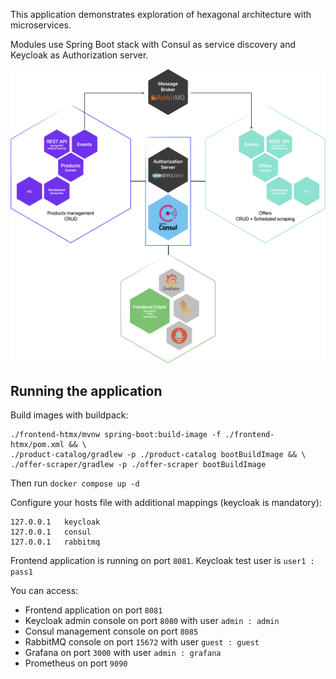 This application demonstrates exploration of hexagonal architecture with microservices.

Modules use Spring Boot stack with Consul as service discovery and Keycloak as Authorization server.

![application](docs/application.png)

## Running the application

Build images with buildpack:

```
./frontend-htmx/mvnw spring-boot:build-image -f ./frontend-htmx/pom.xml && \
./product-catalog/gradlew -p ./product-catalog bootBuildImage && \
./offer-scraper/gradlew -p ./offer-scraper bootBuildImage
```

Then run `docker compose up -d`

Configure your hosts file with additional mappings (keycloak is mandatory):

```
127.0.0.1   keycloak
127.0.0.1   consul
127.0.0.1   rabbitmq
```

Frontend application is running on port `8081`. Keycloak test user is `user1 : pass1`

You can access:
- Frontend application on port `8081`
- Keycloak admin console on port `8080` with user `admin : admin`
- Consul management console on port `8085`
- RabbitMQ console on port `15672` with user `guest : guest`
- Grafana on port `3000` with user `admin : grafana`
- Prometheus on port `9090`

